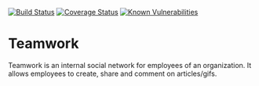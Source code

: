[![Build Status](https://travis-ci.com/kunsal/teamwork.svg?branch=develop)](https://travis-ci.com/kunsal/teamwork) 
[![Coverage Status](https://coveralls.io/repos/github/kunsal/teamwork/badge.svg?branch=develop)](https://coveralls.io/github/kunsal/teamwork?branch=develop) 
[![Known Vulnerabilities](https://snyk.io/test/github/kunsal/teamwork/badge.svg?targetFile=package.json)](https://snyk.io/test/github/kunsal/teamwork?targetFile=package.json)

# Teamwork
Teamwork is an internal social network for employees of an organization. It allows employees to create, share and comment on articles/gifs.

# 
